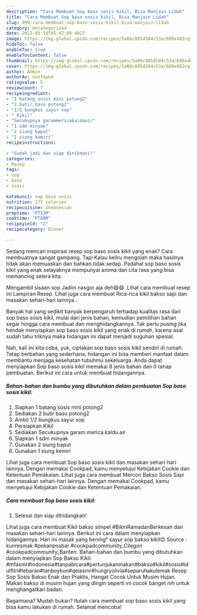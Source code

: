```yaml
---
description: "Cara Membuat Sop baso sosis kikil, Bisa Manjain Lidah"
title: "Cara Membuat Sop baso sosis kikil, Bisa Manjain Lidah"
slug: 999-cara-membuat-sop-baso-sosis-kikil-bisa-manjain-lidah
category: Uncategorized
date: 2022-05-18T05:42:09.402Z
image: https://img-global.cpcdn.com/recipes/5a08c8854584c53a/680x482cq70/sop-baso-sosis-kikil-foto-resep-utama.jpg
hideToc: false
enableToc: true
enableTocContent: false
thumbnail: https://img-global.cpcdn.com/recipes/5a08c8854584c53a/680x482cq70/sop-baso-sosis-kikil-foto-resep-utama.jpg
cover: https://img-global.cpcdn.com/recipes/5a08c8854584c53a/680x482cq70/sop-baso-sosis-kikil-foto-resep-utama.jpg
author: Admin
authorAv: notfound
ratingvalue: 5
reviewcount: 7
recipeingredient:
- "1 batang sosis mini potong2"
- "2 butir baso potong2"
- "1/2 bungkus sayur sop"
- " Kikil"
- "Secukupnya garammericakalduair"
- "1 sdm minyak"
- "2 siung baput"
- "1 siung kemiri"
recipeinstructions:

- "Sudah jadi dan siap dinikmati!"
categories:
- Resep
tags:
- sop
- baso
- sosis

katakunci: sop baso sosis 
nutrition: 277 calories
recipecuisine: Indonesian
preptime: "PT33M"
cooktime: "PT60M"
recipeyield: "2"
recipecategory: Dinner

---
```



Sedang mencari inspirasi resep sop baso sosis kikil yang enak? Cara membuatnya sangat gampang. Tapi Kalau keliru mengolah maka hasilnya tidak akan memuaskan dan bahkan tidak sedap. Padahal sop baso sosis kikil yang enak selayaknya mempunyai aroma dan cita rasa yang bisa memancing selera kita.


Mengambil sisaan sop Jadiin nasgor aja deh😄😄. Lihat cara membuat resep ini Lampiran Resep. Lihat juga cara membuat Rica-rica kikil bakso sapi dan masakan sehari-hari lainnya..

Banyak hal yang sedikit banyak berpengaruh terhadap kualitas rasa dari sop baso sosis kikil, mulai dari jenis bahan, kemudian pemilihan bahan segar hingga cara membuat dan menghidangkannya. Tak perlu pusing jika hendak menyiapkan sop baso sosis kikil yang enak di rumah, karena asal sudah tahu triknya maka hidangan ini dapat menjadi suguhan spesial.


Nah, kali ini kita coba, yuk, ciptakan sop baso sosis kikil sendiri di rumah. Tetap berbahan yang sederhana, hidangan ini bisa memberi manfaat dalam membantu menjaga kesehatan tubuhmu sekeluarga. Anda dapat menyiapkan Sop baso sosis kikil memakai 8 jenis bahan dan 0 tahap pembuatan. Berikut ini cara untuk membuat hidangannya.

<!--inarticleads1-->

##### Bahan-bahan dan bumbu yang dibutuhkan dalam pembuatan Sop baso sosis kikil:

1. Siapkan 1 batang sosis mini potong2
1. Sediakan 2 butir baso potong2
1. Ambil 1/2 bungkus sayur sop
1. Persiapkan  Kikil
1. Sediakan Secukupnya garam.merica.kaldu.air
1. Siapkan 1 sdm minyak
1. Gunakan 2 siung baput
1. Gunakan 1 siung kemiri


Lihat juga cara membuat Sop baso sosis kikil dan masakan sehari-hari lainnya. Dengan memakai Cookpad, kamu menyetujui Kebijakan Cookie dan Ketentuan Pemakaian. Lihat juga cara membuat Mercon Bakso Sosis Sapi dan masakan sehari-hari lainnya. Dengan memakai Cookpad, kamu menyetujui Kebijakan Cookie dan Ketentuan Pemakaian. 

<!--inarticleads2-->

##### Cara membuat Sop baso sosis kikil:


1. Selesai dan siap dihidangkan!

Lihat juga cara membuat Kikil bakso simpel #BikinRamadanBerkesan dan masakan sehari-hari lainnya. Berikut ini cara dalam menyiapkan hidangannya. Hari ini masak yang bening² sayur sop bakso kikil😊 Source : kunresmak #pekanposbar #cookpadcommunity_Cilegon #cookpadcommunity_Banten. Bahan-bahan dan bumbu yang dibutuhkan dalam menyiapkan Sop Bakso Kikil: #mfasmr#indonesia#tanpabicara#pertunjukanmakan#bakso#kikil#sosis#idulfitri#lebaran#tanboykun#qeiasmr#hungryolivia#separuhakulemak Resep Sop Sosis Bakso Enak dan Praktis, Hangat Cocok Untuk Musim Hujan. Makan bakso di musim hujan yang dingin seperti ini cocok banget nih untuk menghangatkan badan. 

Bagaimana? Mudah bukan? Itulah cara membuat sop baso sosis kikil yang bisa kamu lakukan di rumah. Selamat mencoba!
